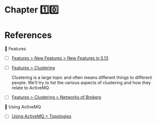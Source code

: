 # Chapter :one::zero:


# References

:round_pushpin: Features

- [ ] [Features > New Features > New Features in 5.13](https://activemq.apache.org/new-features-in-513)

- [ ] [Features > Clustering](https://activemq.apache.org/clustering)

  Clustering is a large topic and often means different things to different people. We’ll try to list the various aspects of clustering and how they relate to ActiveMQ

- [ ] [Features > Clustering > Networks of Brokers](https://activemq.apache.org/networks-of-brokers.html)

:round_pushpin: Using ActiveMQ

- [ ] [Using ActiveMQ > Topologies](https://activemq.apache.org/topologies)

